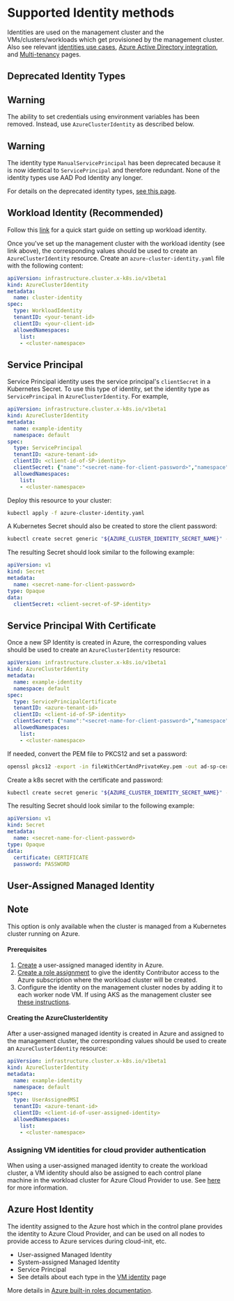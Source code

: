 # Supported Identity methods

Identities are used on the management cluster and the VMs/clusters/workloads which get provisioned by the management cluster.
Also see relevant [identities use cases](identities-use-cases.md), [Azure Active Directory integration](aad-integration.md), and [Multi-tenancy](multitenancy.md) pages.

## Deprecated Identity Types

<aside class="note warning">
<h1> Warning </h1>
The ability to set credentials using environment variables has been removed. Instead, use <code class="hjls">AzureClusterIdentity</code> as described below.
</aside>

<aside class="note warning">
<h1> Warning </h1>
The identity type <code class="hjls">ManualServicePrincipal</code> has been deprecated because it is now identical to <code class="hjls">ServicePrincipal</code> and therefore redundant. None of the identity types use AAD Pod Identity any longer.
</aside>

For details on the deprecated identity types, [see this page](multitenancy.md#deprecated-identity-types).

## Workload Identity (Recommended)

Follow this [link](./workload-identity.md) for a quick start guide on setting up workload identity.

Once you've set up the management cluster with the workload identity (see link above), the corresponding values should be used to create an `AzureClusterIdentity` resource. Create an `azure-cluster-identity.yaml` file with the following content:

```yaml
apiVersion: infrastructure.cluster.x-k8s.io/v1beta1
kind: AzureClusterIdentity
metadata:
  name: cluster-identity
spec:
  type: WorkloadIdentity
  tenantID: <your-tenant-id>
  clientID: <your-client-id>
  allowedNamespaces:
    list:
    - <cluster-namespace>
```

## Service Principal

Service Principal identity uses the service principal's `clientSecret` in a Kubernetes Secret. To use this type of identity, set the identity type as `ServicePrincipal` in `AzureClusterIdentity`. For example,

```yaml
apiVersion: infrastructure.cluster.x-k8s.io/v1beta1
kind: AzureClusterIdentity
metadata:
  name: example-identity
  namespace: default
spec:
  type: ServicePrincipal
  tenantID: <azure-tenant-id>
  clientID: <client-id-of-SP-identity>
  clientSecret: {"name":"<secret-name-for-client-password>","namespace":"default"}
  allowedNamespaces:
    list:
    - <cluster-namespace>
```

Deploy this resource to your cluster:
```bash
kubectl apply -f azure-cluster-identity.yaml
```

A Kubernetes Secret should also be created to store the client password:

```bash
kubectl create secret generic "${AZURE_CLUSTER_IDENTITY_SECRET_NAME}" --from-literal=clientSecret="${AZURE_CLIENT_SECRET}"
```

The resulting Secret should look similar to the following example:

```yaml
apiVersion: v1
kind: Secret
metadata:
  name: <secret-name-for-client-password>
type: Opaque
data:
  clientSecret: <client-secret-of-SP-identity>
```

## Service Principal With Certificate

Once a new SP Identity is created in Azure, the corresponding values should be used to create an `AzureClusterIdentity` resource:

```yaml
apiVersion: infrastructure.cluster.x-k8s.io/v1beta1
kind: AzureClusterIdentity
metadata:
  name: example-identity
  namespace: default
spec:
  type: ServicePrincipalCertificate
  tenantID: <azure-tenant-id>
  clientID: <client-id-of-SP-identity>
  clientSecret: {"name":"<secret-name-for-client-password>","namespace":"default"}
  allowedNamespaces:
    list:
    - <cluster-namespace>
```

If needed, convert the PEM file to PKCS12 and set a password:

```bash
openssl pkcs12 -export -in fileWithCertAndPrivateKey.pem -out ad-sp-cert.pfx -passout pass:<password>
```

Create a k8s secret with the certificate and password:

```bash
kubectl create secret generic "${AZURE_CLUSTER_IDENTITY_SECRET_NAME}" --from-file=certificate=ad-sp-cert.pfx --from-literal=password=<password>
```

The resulting Secret should look similar to the following example:

```yaml
apiVersion: v1
kind: Secret
metadata:
  name: <secret-name-for-client-password>
type: Opaque
data:
  certificate: CERTIFICATE
  password: PASSWORD
```

## User-Assigned Managed Identity

<aside class="note">

<h1> Note </h1>

This option is only available when the cluster is managed from a Kubernetes cluster running on Azure.

</aside>

#### Prerequisites

1. [Create](https://learn.microsoft.com/azure/active-directory/managed-identities-azure-resources/how-manage-user-assigned-managed-identities?pivots=identity-mi-methods-azp#create-a-user-assigned-managed-identity) a user-assigned managed identity in Azure.
2. [Create a role assignment](https://learn.microsoft.com/azure/active-directory/managed-identities-azure-resources/howto-assign-access-portal#use-azure-rbac-to-assign-a-managed-identity-access-to-another-resource) to give the identity Contributor access to the Azure subscription where the workload cluster will be created.
3. Configure the identity on the management cluster nodes by adding it to each worker node VM. If using AKS as the management cluster see [these instructions](https://learn.microsoft.com/azure/aks/use-managed-identity).

#### Creating the AzureClusterIdentity

After a user-assigned managed identity is created in Azure and assigned to the management cluster, the corresponding values should be used to create an `AzureClusterIdentity` resource:

```yaml
apiVersion: infrastructure.cluster.x-k8s.io/v1beta1
kind: AzureClusterIdentity
metadata:
  name: example-identity
  namespace: default
spec:
  type: UserAssignedMSI
  tenantID: <azure-tenant-id>
  clientID: <client-id-of-user-assigned-identity>
  allowedNamespaces:
    list:
    - <cluster-namespace>
```

### Assigning VM identities for cloud provider authentication

When using a user-assigned managed identity to create the workload cluster, a VM identity should also be assigned to each control plane machine in the workload cluster for Azure Cloud Provider to use. See [here](../topics/vm-identity.md#managed-identities) for more information.


## Azure Host Identity

The identity assigned to the Azure host which in the control plane provides the identity to Azure Cloud Provider, and can be used on all nodes to provide access to Azure services during cloud-init, etc.

- User-assigned Managed Identity
- System-assigned Managed Identity
- Service Principal
- See details about each type in the [VM identity](vm-identity.md) page

More details in [Azure built-in roles documentation](https://learn.microsoft.com/azure/role-based-access-control/built-in-roles).
